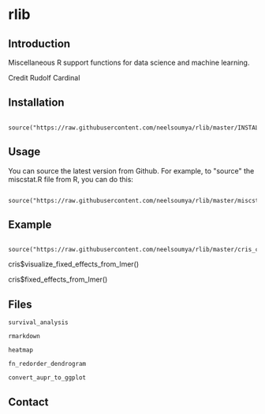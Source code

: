 # rlib

## Introduction

Miscellaneous R support functions for data science and machine learning.

Credit Rudolf Cardinal

## Installation


```

source("https://raw.githubusercontent.com/neelsoumya/rlib/master/INSTALL_MANY_MODULES.R")

```



## Usage

You can source the latest version from Github. For example, to "source" the miscstat.R file from R, you can do this:

```

source("https://raw.githubusercontent.com/neelsoumya/rlib/master/miscstat.R")

```

## Example

```

source("https://raw.githubusercontent.com/neelsoumya/rlib/master/cris_common.R")

```


cris$visualize_fixed_effects_from_lmer(<name of lmer or glmer model>)
  
cris$fixed_effects_from_lmer(<name of lmer or glmer model>)
  
  
## Files
  
  `survival_analysis`
  
  `rmarkdown`
  
  `heatmap`
  
  `fn_redorder_dendrogram`
  
  `convert_aupr_to_ggplot`
  
## Contact
  
  
